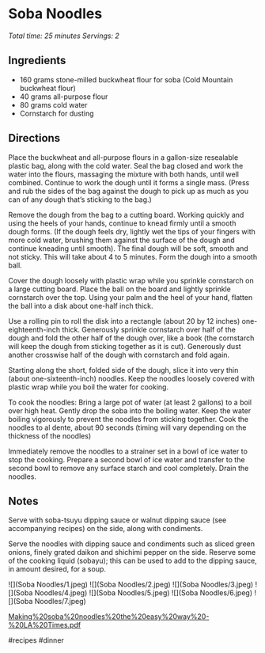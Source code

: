 # Soba Noodles
_Total time: 25 minutes_
_Servings: 2_

## Ingredients
* 160 grams stone-milled buckwheat flour for soba (Cold Mountain buckwheat flour)
* 40 grams all-purpose flour
* 80 grams cold water
* Cornstarch for dusting

## Directions
Place the buckwheat and all-purpose flours in a gallon-size resealable plastic bag, along with the cold water. Seal the bag closed and work the water into the flours, massaging the mixture with both hands, until well combined. Continue to work the dough until it forms a single mass. (Press and rub the sides of the bag against the dough to pick up as much as you can of any dough that’s sticking to the bag.)

Remove the dough from the bag to a cutting board. Working quickly and using the heels of your hands, continue to knead firmly until a smooth dough forms. (If the dough feels dry, lightly wet the tips of your fingers with more cold water, brushing them against the surface of the dough and continue kneading until smooth). The final dough will be soft, smooth and not sticky. This will take about 4 to 5 minutes. Form the dough into a smooth ball.

Cover the dough loosely with plastic wrap while you sprinkle cornstarch on a large cutting board. Place the ball on the board and lightly sprinkle cornstarch over the top. Using your palm and the heel of your hand, flatten the ball into a disk about one-half inch thick.

Use a rolling pin to roll the disk into a rectangle (about 20 by 12 inches) one-eighteenth-inch thick. Generously sprinkle cornstarch over half of the dough and fold the other half of the dough over, like a book (the cornstarch will keep the dough from sticking together as it is cut). Generously dust another crosswise half of the dough with cornstarch and fold again.

Starting along the short, folded side of the dough, slice it into very thin (about one-sixteenth-inch) noodles. Keep the noodles loosely covered with plastic wrap while you boil the water for cooking.

To cook the noodles: Bring a large pot of water (at least 2 gallons) to a boil over high heat. Gently drop the soba into the boiling water. Keep the water boiling vigorously to prevent the noodles from sticking together. Cook the noodles to al dente, about 90 seconds (timing will vary depending on the thickness of the noodles)

Immediately remove the noodles to a strainer set in a bowl of ice water to stop the cooking. Prepare a second bowl of ice water and transfer to the second bowl to remove any surface starch and cool completely. Drain the noodles.

## Notes
Serve with soba-tsuyu dipping sauce or walnut dipping sauce (see accompanying recipes) on the side, along with condiments.

Serve the noodles with dipping sauce and condiments such as sliced green onions, finely grated daikon and shichimi pepper on the side. Reserve some of the cooking liquid (sobayu); this can be used to add to the dipping sauce, in amount desired, for a soup. 

![](Soba Noodles/1.jpeg)
![](Soba Noodles/2.jpeg)
![](Soba Noodles/3.jpeg)
![](Soba Noodles/4.jpeg)
![](Soba Noodles/5.jpeg)
![](Soba Noodles/6.jpeg)
![](Soba Noodles/7.jpeg)

<a href='Making%20soba%20noodles%20the%20easy%20way%20-%20LA%20Times.pdf'>Making%20soba%20noodles%20the%20easy%20way%20-%20LA%20Times.pdf</a>

#recipes #dinner